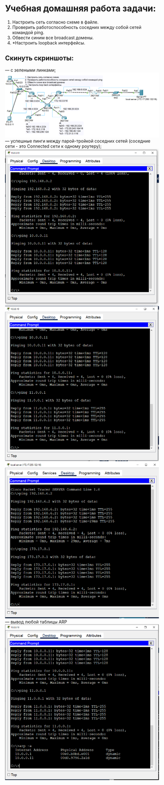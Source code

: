 # Учебная домашняя работа задачи:
1) Настроить сеть согласно схеме в файле.
2) Проверить работоспособность соседних между собой сетей командой ping.
3) Обвести синим все broadcast домены.
4) *Настроить loopback интерфейсы.

## Скинуть скриншоты:
— с зелеными линками;
![scheme cisco packer tracer](scheme_cisco_packer_tracer.png)
— успешные пинги между парой-тройкой соседних сетей (соседние сети - это Connected сети к одному роутеру);
![ping 1](ping1.png)
![ping loopback 1](ping_loopback1.png)
![ping net and loopback 2](ping_net_and_loopback2.png)
— вывод любой таблицы ARP
![arp table](arp_table.png)